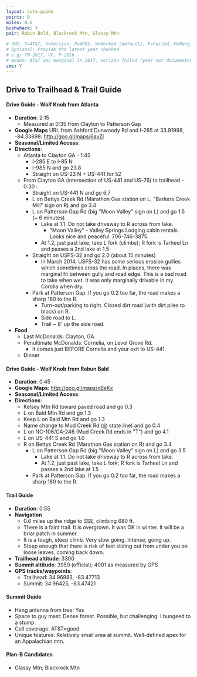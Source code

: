 ```yaml
---
layout: sota-guide
points: 8
miles: 0.6
bushwhack: Y
pair: Rabun Bald, Blackrock Mtn, Glassy Mtn

# SMS: T=AT&T, V=Verizon, P=APRS. W=Worked (default), F=Failed, M=Marginal (some failed).
# Optional: Provide the latest year checked.
# e.g: TM-2017, VF, P-2016
# means: AT&T was marginal in 2017, Verizon failed (year not documented), APRS worked in 2016.
sms: Y
---
```

Drive to Trailhead & Trail Guide
--------------------------------------------------------
#### Drive Guide - Wolf Knob from Atlanta

* **Duration**: 2:15
    * Measured at 0:35 from Clayton to Patterson Gap
* **Google Maps** URL from Ashford Dunwoody Rd and I-285 at 33.91998, -84.33898: http://goo.gl/maps/6avZl
* **Seasonal/Limited Access**:
* **Directions**:
    * Atlanta to Clayton GA - 1:45
        * I-285 E to I-85 N
        * I-985 N and go 23.8
        * Straight on US-23 N + US-441 for 52
    * From Clayton GA (intersection of US-441 and US-76) to trailhead - 0:30 :
		* Straight on US-441 N and go 6.7
	    * L on Bettys Creek Rd (Marathon Gas station on L, "Barkers Creek Mill" sign on R) and go 3.4
    	* L on Patterson Gap Rd (big "Moon Valley" sign on L) and go 1.5 (~ 6 minutes)
        	* Lake at 1.1.  Do not take driveway to R across from lake.
        	    * "Moon Valley" - Valley Springs Lodging cabin rentals.  Looks nice and peaceful. 706-746-3875.
        	* At 1.2, just past lake, take L fork (climbs);  R fork is Tarheel Ln and passes a 2nd lake at 1.5
        * Straight on USFS-32 and go 2.0 (about 15 minutes)
            * In March 2014, USFS-32 has some serious erosion gullies which sometimes cross the road.  In places, there was marginal fit between gully and road edge.  This is a bad road to take when wet.  It was only marginally drivable in my Corolla when dry.
    	* Park at Patterson Gap.  If you go 0.2 too far, the road makes a sharp 180 to the R.
    	    * Turn-out/parking to right.  Closed dirt road (with dirt piles to block) on R.
    	    * Side road to L.
    	    * Trail ~ 8' up the side road.  
* **Food**
    * Last McDonalds: Clayton, GA
    * Penultimate McDonalds: Cornelia, on Level Grove Rd.
		* It comes just BEFORE Cornelia and your exit to US-441.
    * Dinner

#### Drive Guide - Wolf Knob from Rabun Bald

* **Duration**: 0:45
* **Google Maps**: http://goo.gl/maps/xBeKx
* **Seasonal/Limited Access**:
* **Directions**:
	* Kelsey Mtn Rd toward paved road and go 0.3
	* L on Bald Mtn Rd and go 1.3
	* Keep L on Bald Mtn Rd and go 1.3
	* Name change to Mud Creek Rd (@ state line) and go 0.4
	* L on NC-106/GA-246 (Mud Creek Rd ends in "T") and go 4.1
	* L on US-441 S and go 1.0
	* R on Bettys Creek Rd (Marathon Gas station on R) and go 3.4
    	* L on Patterson Gap Rd (big "Moon Valley" sign on L) and go 3.5
        	* Lake at 1.1.  Do not take driveway to R across from lake.
        	* At 1.2, just past lake, take L fork;  R fork is Tarheel Ln and passes a 2nd lake at 1.5
    	* Park at Patterson Gap.  If you go 0.2 too far, the road makes a sharp 180 to the R.


#### Trail Guide

* **Duration**: 0:55
* **Navigation**
    *  0.6 miles up the ridge to SSE, climbing 680 ft.
    * There is a faint trail.  It is overgrown.  It was OK in winter.  It will be a briar patch in summer.
    * It is a tough, steep climb.  Very slow going.  Intense, going up.  
    * Steep enough that there is risk of feet sliding out from under you on loose leaves, coming back down.
* **Trailhead altitude**: 3300
* **Summit altitude**: 3950 (official); 4001 as measured by GPS
* **GPS tracks/waypoints**:
    * Trailhead: 34.96983, -83.47713
    * Summit: 34.96425, -83.47421

#### Summit Guide

* Hang antenna from tree: Yes
* Space to guy mast: Dense forest. Possible, but challenging.  I bungeed to a stump.
* Cell coverage: AT&T=good
* Unique features: Relatively small area at summit.  Well-defined apex for an Appalachian mtn.

#### Plan-B Candidates

* Glassy Mtn; Blackrock Mtn
